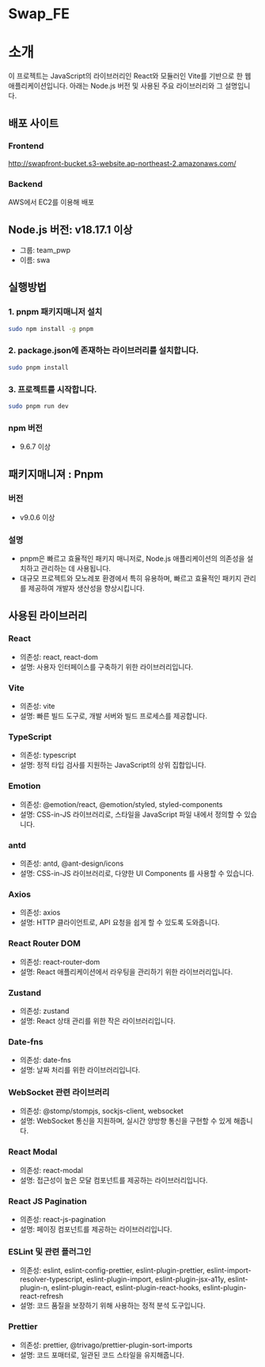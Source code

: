 # Swap_FE

# 소개

이 프로젝트는 JavaScript의 라이브러리인 React와 모듈러인 Vite를 기반으로 한 웹
애플리케이션입니다. 아래는 Node.js 버전 및 사용된 주요 라이브러리와 그
설명입니다.

## 배포 사이트

### Frontend

http://swapfront-bucket.s3-website.ap-northeast-2.amazonaws.com/

### Backend

AWS에서 EC2를 이용해 배포

## Node.js 버전: v18.17.1 이상

- 그룹: team_pwp
- 이름: swa

## 실행방법

### 1. pnpm 패키지매니저 설치

```bash
sudo npm install -g pnpm
```

### 2. package.json에 존재하는 라이브러리를 설치합니다.

```bash
sudo pnpm install
```

### 3. 프로젝트를 시작합니다.

```bash
sudo pnpm run dev
```

### npm 버전

- 9.6.7 이상

## 패키지매니져 : Pnpm

### 버전

- v9.0.6 이상

### 설명

- pnpm은 빠르고 효율적인 패키지 매니저로, Node.js 애플리케이션의 의존성을
  설치하고 관리하는 데 사용됩니다.
- 대규모 프로젝트와 모노레포 환경에서 특히 유용하며, 빠르고 효율적인 패키지
  관리를 제공하여 개발자 생산성을 향상시킵니다.

## 사용된 라이브러리

### React

- 의존성: react, react-dom
- 설명: 사용자 인터페이스를 구축하기 위한 라이브러리입니다.

### Vite

- 의존성: vite
- 설명: 빠른 빌드 도구로, 개발 서버와 빌드 프로세스를 제공합니다.

### TypeScript

- 의존성: typescript
- 설명: 정적 타입 검사를 지원하는 JavaScript의 상위 집합입니다.

### Emotion

- 의존성: @emotion/react, @emotion/styled, styled-components
- 설명: CSS-in-JS 라이브러리로, 스타일을 JavaScript 파일 내에서 정의할 수
  있습니다.

### antd

- 의존성: antd, @ant-design/icons
- 설명: CSS-in-JS 라이브러리로, 다양한 UI Components 를 사용할 수 있습니다.

### Axios

- 의존성: axios
- 설명: HTTP 클라이언트로, API 요청을 쉽게 할 수 있도록 도와줍니다.

### React Router DOM

- 의존성: react-router-dom
- 설명: React 애플리케이션에서 라우팅을 관리하기 위한 라이브러리입니다.

### Zustand

- 의존성: zustand
- 설명: React 상태 관리를 위한 작은 라이브러리입니다.

### Date-fns

- 의존성: date-fns
- 설명: 날짜 처리를 위한 라이브러리입니다.

### WebSocket 관련 라이브러리

- 의존성: @stomp/stompjs, sockjs-client, websocket
- 설명: WebSocket 통신을 지원하며, 실시간 양방향 통신을 구현할 수 있게 해줍니다.

### React Modal

- 의존성: react-modal
- 설명: 접근성이 높은 모달 컴포넌트를 제공하는 라이브러리입니다.

### React JS Pagination

- 의존성: react-js-pagination
- 설명: 페이징 컴포넌트를 제공하는 라이브러리입니다.

### ESLint 및 관련 플러그인

- 의존성: eslint, eslint-config-prettier, eslint-plugin-prettier,
  eslint-import-resolver-typescript, eslint-plugin-import,
  eslint-plugin-jsx-a11y, eslint-plugin-n, eslint-plugin-react,
  eslint-plugin-react-hooks, eslint-plugin-react-refresh
- 설명: 코드 품질을 보장하기 위해 사용하는 정적 분석 도구입니다.

### Prettier

- 의존성: prettier, @trivago/prettier-plugin-sort-imports
- 설명: 코드 포매터로, 일관된 코드 스타일을 유지해줍니다.
